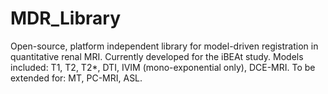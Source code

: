 # MDR_Library
 Open-source, platform independent library for model-driven registration in quantitative renal MRI.
 Currently developed for the iBEAt study. 
 Models included: T1, T2, T2*, DTI, IVIM (mono-exponential only), DCE-MRI.
 To be extended for: MT, PC-MRI, ASL.
 
